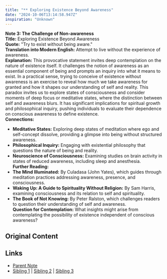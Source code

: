 ```yaml
---
title: "** Exploring Existence Beyond Awareness"
date: "2024-10-06T13:14:58.947Z"
inspiration: "Unknown"
---
```


  

**Note 3: The Challenge of Non-awareness**  
**Title:** Exploring Existence Beyond Awareness  
**Quote:** "Try to exist without being aware."  
**Translation into Modern English:** Attempt to live without the experience of awareness.  
**Explanation:** This provocative statement invites deep contemplation on the nature of existence itself. It challenges the notion of awareness as an essential component of being and prompts an inquiry into what it means to exist. In a practical sense, trying to conceive of existence without awareness is an exercise to reveal how much we take awareness for granted and how it shapes our understanding of self and reality. This paradox invites us to explore states of consciousness and consider moments of deep focus or meditative states, where the distinction between self and awareness blurs. It has significant implications for spiritual growth and philosophical inquiry, pushing individuals to evaluate their dependence on conscious awareness to define existence.  
**Connections:**  
- **Meditative States:** Exploring deep states of meditation where ego and self-concept dissolve, providing a glimpse into being without structured awareness.  
- **Philosophical Inquiry:** Engaging with existential philosophy that questions the nature of being and reality.  
- **Neuroscience of Consciousness:** Examining studies on brain activity in states of reduced awareness, including sleep and anesthesia.  
**Further Reading:**  
- **The Mind Illuminated:** By Culadasa (John Yates), which guides through meditation practices addressing awareness, presence, and consciousness.  
- **Waking Up: A Guide to Spirituality Without Religion:** By Sam Harris, examining consciousness and its relation to self and spirituality.  
- **The Book of Not Knowing:** By Peter Ralston, which challenges readers to question their understanding of self and awareness.  
**Question for Contemplation:** What insights might arise from contemplating the possibility of existence independent of conscious awareness?  


## Original Content



## Links

- [Parent Note](/parent-note.md)
- [Sibling 1](/zettel1.md) | [Sibling 2](/zettel2.md) | [Sibling 3](/zettel3.md)
